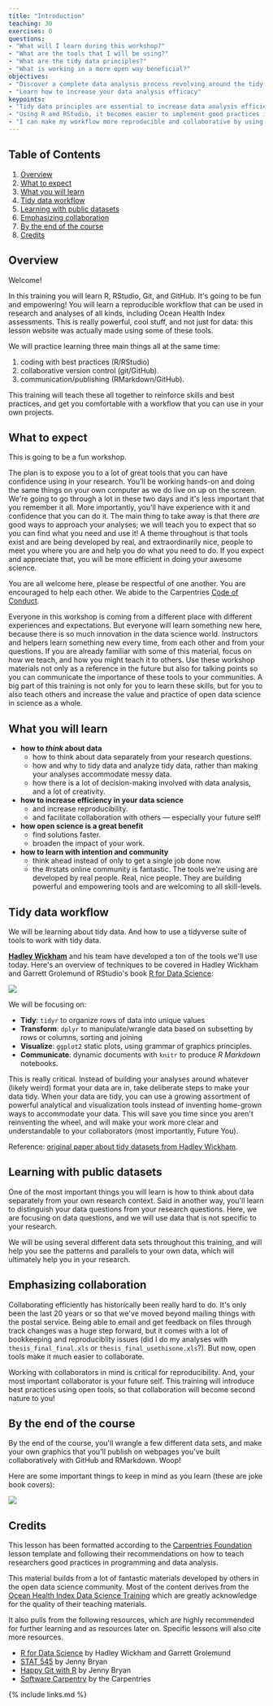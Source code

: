 ```yaml
---
title: "Introduction"
teaching: 30
exercises: 0
questions:
- "What will I learn during this workshop?"
- "What are the tools that I will be using?"
- "What are the tidy data principles?"
- "What is working in a more open way beneficial?"
objectives:
- "Discover a complete data analysis process revolving around the tidy principles."
- "Learn how to increase your data analysis efficacy"
keypoints:
- "Tidy data principles are essential to increase data analysis efficiency and code readability."
- "Using R and RStudio, it becomes easier to implement good practices in data analysis."
- "I can make my workflow more reproducible and collaborative by using git and Github."
---
```


## Table of Contents
1. [Overview](#overview)
2. [What to expect](#what-to-expect)
3. [What you will learn](#what-you-will-learn)
4. [Tidy data workflow](#tidy-data-workflow)
5. [Learning with public datasets](#learning-with-public-datasets)
6. [Emphasizing collaboration](#emphasizing-collaboration)
6. [By the end of the course](#by-the-end-of-the-course)
6. [Credits](#credits)


## Overview 

Welcome!

In this training you will learn R, RStudio, Git, and GitHub. It's going to be fun and empowering! You will learn a reproducible workflow that can be used in research and analyses of all kinds, including Ocean Health Index assessments. This is really powerful, cool stuff, and not just for data: this lesson website was actually made using some of these tools.

We will practice learning three main things all at the same time: 
1. coding with best practices (R/RStudio)
2. collaborative version control (git/GitHub). 
3. communication/publishing (RMarkdown/GitHub). 

This training will teach these all together to reinforce skills and best practices, and get you comfortable with a workflow that you can use in your own projects. 

## What to expect

This is going to be a fun workshop. 

The plan is to expose you to a lot of great tools that you can have confidence using in your research. You'll be working hands-on and doing the same things on your own computer as we do live on up on the screen. We're going to go through a lot in these two days and it's less important that you remember it all. More importantly, you'll have experience with it and confidence that you can do it. The main thing to take away is that there *are* good ways to approach your analyses; we will teach you to expect that so you can find what you need and use it! A theme throughout is that tools exist and are being developed by real, and extraordinarily nice, people to meet you where you are and help you do what you need to do. If you expect and appreciate that, you will be more efficient in doing your awesome science.

You are all welcome here, please be respectful of one another. You are encouraged to help each other. We abide to the Carpentries [Code of Conduct](https://docs.carpentries.org/topic_folders/policies/code-of-conduct.html). 

Everyone in this workshop is coming from a different place with different experiences and expectations. But everyone will learn something new here, because there is so much innovation in the data science world. Instructors and helpers learn something new every time, from each other and from your questions. If you are already familiar with some of this material, focus on how we teach, and how you might teach it to others. Use these workshop materials not only as a reference in the future but also for talking points so you can communicate the importance of these tools to your communities. A big part of this training is not only for you to learn these skills, but for you to also teach others and increase the value and practice of open data science in science as a whole. 

## What you will learn

- **how to *think* about data** 
    - how to think about data separately from your research questions.
    - how and why to tidy data and analyze tidy data, rather than making your analyses accommodate messy data.
    - how there is a lot of decision-making involved with data analysis, and a lot of creativity.
- **how to increase efficiency in your data science**
    - and increase reproducibility.
    - and facilitate collaboration with others — especially your future self!
- **how open science is a great benefit**
    - find solutions faster.
    - broaden the impact of your work.
- **how to learn with intention and community**
    - think ahead instead of only to get a single job done now.
    - the #rstats online community is fantastic. The tools we're using are developed by real people. Real, nice people. They are building powerful and empowering tools and are welcoming to all skill-levels.


## Tidy data workflow

We will be learning about tidy data. And how to use a tidyverse suite of tools to work with tidy data.

[**Hadley Wickham**](http://hadley.nz/) and his team have developed a ton of the tools we'll use today. 
Here's an overview of techniques to be covered in Hadley Wickham and Garrett Grolemund of RStudio's book [R for Data Science](http://r4ds.had.co.nz/):

![](../img/r4ds_data-science.png)

We will be focusing on: 

- **Tidy**: `tidyr` to organize rows of data into unique values
- **Transform**: `dplyr` to manipulate/wrangle data based on subsetting by rows or columns, sorting and joining
- **Visualize**: `ggplot2` static plots, using grammar of graphics principles.
- **Communicate**: dynamic documents with `knitr` to produce *R Markdown* notebooks.
    
This is really critical. Instead of building your analyses around whatever (likely weird) format your data are in, take deliberate steps to make your data tidy. When your data are tidy, you can use a growing assortment of powerful analytical and visualization tools instead of inventing home-grown ways to accommodate your data. This will save you time since you aren't reinventing the wheel, and will make your work more clear and understandable to your collaborators (most importantly, Future You). 

Reference: [original paper about tidy datasets from Hadley Wickham](http://vita.had.co.nz/papers/tidy-data.pdf).
    
## Learning with public datasets

One of the most important things you will learn is how to think about data separately from your own research context. Said in another way, you'll learn to distinguish your data questions from your research questions. Here, we are focusing on data questions, and we will use data that is not specific to your research.

We will be using several different data sets throughout this training, and will help you see the patterns and parallels to your own data, which will ultimately help you in your research.

## Emphasizing collaboration

Collaborating efficiently has historically been really hard to do. It's only been the last 20 years or so that we've moved beyond mailing things with the postal service. Being able to email and get feedback on files through track changes was a huge step forward, but it comes with a lot of bookkeeping and reproduciblity issues (did I do my analyses with `thesis_final_final.xls` or `thesis_final_usethisone.xls`?). But now, open tools make it much easier to collaborate. 

Working with collaborators in mind is critical for reproducibility. And, your most important collaborator is your future self. This training will introduce best practices using open tools, so that collaboration will become second nature to you!

## By the end of the course

By the end of the course, you'll wrangle a few different data sets, and make your own graphics that you'll publish on webpages you've built collaboratively with GitHub and RMarkdown. Woop!

Here are some important things to keep in mind as you learn (these are joke book covers): 

![](../img/practical_dev_both.png)


## Credits

This lesson has been formatted according to the [Carpentries Foundation](https://carpentries.org/) lesson template and following their recommendations on how to teach researchers good practices in programming and data analysis.   

This material builds from a lot of fantastic materials developed by others in the open data science community. Most of the content derives from the [Ocean Health Index Data Science Training](http://ohi-science.org/data-science-training/index.html) which are greatly acknowledge for the quality of their teaching materials.

It also pulls from the following resources, which are highly recommended for further learning and as resources later on. Specific lessons will also cite more resources.

- [R for Data Science](http://r4ds.had.co.nz/) by Hadley Wickham and Garrett Grolemund
- [STAT 545](http://stat545.com/) by Jenny Bryan
- [Happy Git with R](http://happygitwithr.com) by Jenny Bryan
- [Software Carpentry](https://software-carpentry.org/lessons/) by the Carpentries

{% include links.md %}

<!---
## Motivation 


More often than not, there are more than one way to do things. I'm going to focus mostly on what I have ended up using day-to-day; I try to incorporate better practices as I come upon them but that's not always the case. RStudio has some built-in redundancy too that I'll try to show you so that you can approach things in different ways and ease in.

- based on literature: best and good enough practices
- also based on our team's experience of how to do better science in less time




## Collaboration

Everything we learn today is to going to help you collaborate with your most important collaborator — YOU. Science is collaborative, starting with Future You, your current collaborators, and anyone wanting to build off your science later on. 

## Reproducibility

- record of your analyses. 
- rerun them!
- modify them, maybe change a threshold, try a different coefficient, etc, maybe today
- modify them, make a new figure, in 6 months! 

## Mindset

New but will become increasingly familiar. We’ll start you off with some momentum, like if you were going to learn to ride a bike or ...

Expect that there is a way to do what you want to do

- stop confounding data science with your science. Expect that someone has had your problem before or done what you want to do. 


If you plan to program mostly in one particular language on a single platform (such as Mac or Windows), you might try an integrated development environment (IDE). IDEs integrate text editing, syntax highlighting, version control, help, build tools, and debugging in one interface, simplifying development. 

http://r-bio.github.io/intro-git-rstudio/

## Data science is a discipline

It has theories, methods, and tools. 

Tidyverse and Hadley’s graphic. Tidy data.

Going to teach you how to think differently, get into some of the theory but in the context of hands-on work.


--->
